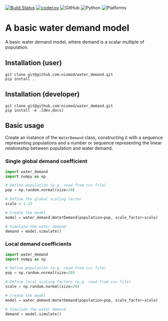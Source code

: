 [![Build Status](https://dev.azure.com/FergusCooper/Nismod2%20Water%20Demand/_apis/build/status/nismod.water_demand?branchName=master)](https://dev.azure.com/FergusCooper/Nismod2%20Water%20Demand/_build/latest?definitionId=3&branchName=master)
[![codecov](https://codecov.io/gh/nismod/water_demand/branch/master/graph/badge.svg)](https://codecov.io/gh/nismod/water_demand)
![GitHub](https://img.shields.io/github/license/nismod/water_demand.svg?color=blue)
![Python](https://img.shields.io/badge/python-3.5%20%7C%203.6%20%7C%203.7-blue.svg)
![Platforms](https://img.shields.io/badge/platforms-Windows%20%7C%20Linux%20%7C%20macOS-blue.svg)

# A basic water demand model

A basic water demand model, where demand is a scalar multiple of population.

## Installation (user)
```
git clone git@github.com:nismod/water_demand.git
pip install .
```

## Installation (developer)
```
git clone git@github.com:nismod/water_demand.git
pip install -e .[dev,docs]
```

## Basic usage

Create an instance of the `WaterDemand` class, constructing it with a sequence representing populations and a number or sequence representing the linear relationship between population and water demand.

### Single global demand coefficient

```python
import water_demand
import numpy as np

# Define population (e.g. read from csv file)
pop = np.random.normal(size=20)

# Define the global scaling factor
scale = 1.23

# Create the model
model = water_demand.WaterDemand(population=pop, scale_factor=scale)

# Simulate the water demand
demand = model.simulate()
```

### Local demand coefficients

```python
import water_demand
import numpy as np

# Define population (e.g. read from csv file)
pop = np.random.normal(size=20)

# Define local scaling factors (e.g. read from csv file)
scale = np.random.normal(size=20)

# Create the model
model = water_demand.WaterDemand(population=pop, scale_factor=scale)

# Simulate the water demand
demand = model.simulate()
```
